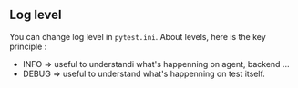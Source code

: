 ## Log level

You can change log level in `pytest.ini`. About levels, here is the key principle : 

* INFO => useful to understandi what's happenning on agent, backend ...
* DEBUG => useful to understand what's happenning on test itself.